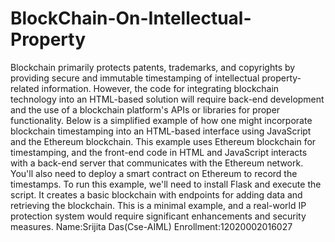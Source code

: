 # BlockChain-On-Intellectual-Property
Blockchain primarily protects patents, trademarks, and copyrights by providing secure and immutable timestamping of intellectual property-related information. However, the code for integrating blockchain technology into an HTML-based solution will require back-end development and the use of a blockchain platform's APIs or libraries for proper functionality. Below is a simplified example of how one might incorporate blockchain timestamping into an HTML-based interface using JavaScript and the Ethereum blockchain.
This example uses Ethereum blockchain for timestamping, and the front-end code in HTML and JavaScript interacts with a back-end server that communicates with the Ethereum network. You'll also need to deploy a smart contract on Ethereum to record the timestamps. 
To run this example, we'll need to install Flask and execute the script. It creates a basic blockchain with endpoints for adding data and retrieving the blockchain. This is a minimal example, and a real-world IP protection system would require significant enhancements and security measures.
Name:Srijita Das(Cse-AIML)
Enrollment:12020002016027

